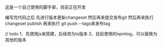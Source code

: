 这是一个自己使用的脚手架，目前正在开发

编写完代码之后
先进行版本更新changeset
然后再来提交发布git
然后再来执行 changeset publish
再来执行 git push --tags来发布tag

// todo
1、先使用js来搭建，后续改为ts版本
2、目前使用的npmlog，可以替换为其他的版本